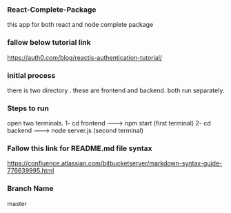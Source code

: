 ### React-Complete-Package
this app for both react and node complete package

### fallow below tutorial link
https://auth0.com/blog/reactjs-authentication-tutorial/

### initial process
there is two directory . these are frontend and backend. both run separately.

### Steps to run

open two terminals. 
1- cd frontend ---> npm start           (first terminal)
2- cd backend  ---> node server.js      (second terminal)

### Fallow this link for README.md file syntax
https://confluence.atlassian.com/bitbucketserver/markdown-syntax-guide-776639995.html

### Branch Name
master
